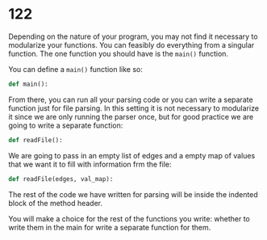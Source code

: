 # 122

Depending on the nature of your program, you may not find it necessary to modularize your functions. You can feasibly do everything from a singular function. The one function you should have is the `main()` function.

You can define a `main()` function like so:

```python
def main():
```

From there, you can run all your parsing code or you can write a separate function just for file parsing. In this setting it is not necessary to modularize it since we are only running the parser once, but for good practice we are going to write a separate function:

```python
def readFile():
```

We are going to pass in an empty list of edges and a empty map of values that we want it to fill with information frm the file:

```python
def readFile(edges, val_map):
```

The rest of the code we have written for parsing will be inside the indented block of the method header.

You will make a choice for the rest of the functions you write: whether to write them in the main for write a separate function for them.

